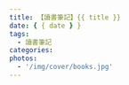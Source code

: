 ```yaml
---
title: 【讀書筆記】{{ title }}
date: { { date } }
tags:
  - 讀書筆記
categories:
photos:
  - '/img/cover/books.jpg'
---
```


<!-- more -->
